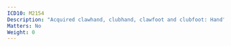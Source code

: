 ```yaml
---
ICD10: M2154
Description: "Acquired clawhand, clubhand, clawfoot and clubfoot: Hand"
Matters: No
Weight: 0
---
```



